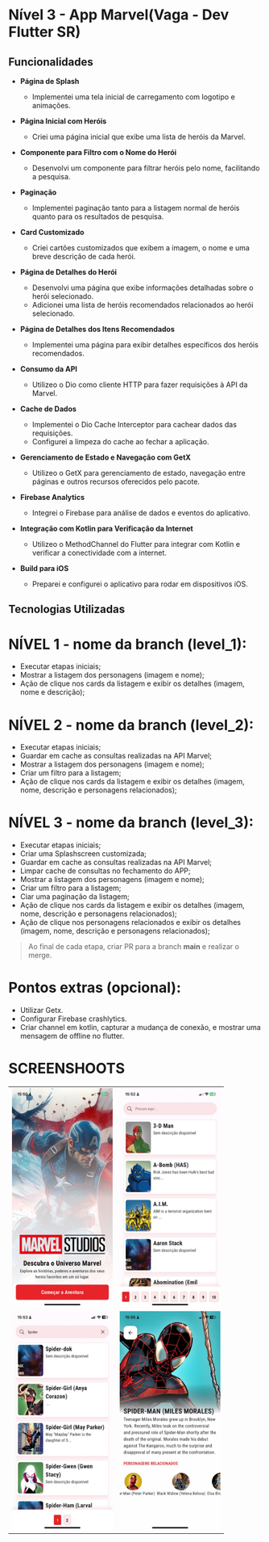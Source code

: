 # Nível 3 - App Marvel(Vaga - Dev Flutter SR)


## Funcionalidades

- **Página de Splash**
  - Implementei uma tela inicial de carregamento com logotipo e animações.
  
- **Página Inicial com Heróis**
  - Criei uma página inicial que exibe uma lista de heróis da Marvel.
  
- **Componente para Filtro com o Nome do Herói**
  - Desenvolvi um componente para filtrar heróis pelo nome, facilitando a pesquisa.
  
- **Paginação**
  - Implementei paginação tanto para a listagem normal de heróis quanto para os resultados de pesquisa.
  
- **Card Customizado**
  - Criei cartões customizados que exibem a imagem, o nome e uma breve descrição de cada herói.
  
- **Página de Detalhes do Herói**
  - Desenvolvi uma página que exibe informações detalhadas sobre o herói selecionado.
  - Adicionei uma lista de heróis recomendados relacionados ao herói selecionado.
  
- **Página de Detalhes dos Itens Recomendados**
  - Implementei uma página para exibir detalhes específicos dos heróis recomendados.
  
- **Consumo da API**
  - Utilizeo o Dio como cliente HTTP para fazer requisições à API da Marvel.
  
- **Cache de Dados**
  - Implementei o Dio Cache Interceptor para cachear dados das requisições.
  - Configurei a limpeza do cache ao fechar a aplicação.
  
- **Gerenciamento de Estado e Navegação com GetX**
  - Utilizeo o GetX para gerenciamento de estado, navegação entre páginas e outros recursos oferecidos pelo pacote.
  
- **Firebase Analytics**
  - Integrei o Firebase para análise de dados e eventos do aplicativo.
  
- **Integração com Kotlin para Verificação da Internet**
  - Utilizeo o MethodChannel do Flutter para integrar com Kotlin e verificar a conectividade com a internet.
  
- **Build para iOS**
  - Preparei e configurei o aplicativo para rodar em dispositivos iOS.

## Tecnologias Utilizadas

# NÍVEL 1 - nome da branch (level_1):
- Executar etapas iniciais;
- Mostrar a listagem dos personagens (imagem e nome);
- Ação de clique nos cards da listagem e exibir os detalhes (imagem, nome e descrição);


# NÍVEL 2 - nome da branch (level_2):
- Executar etapas iniciais;
- Guardar em cache as consultas realizadas na API Marvel;
- Mostrar a listagem dos personagens (imagem e nome);
- Criar um filtro para a listagem;
- Ação de clique nos cards da listagem e exibir os detalhes (imagem, nome, descrição e personagens relacionados);


# NÍVEL 3 - nome da branch (level_3):
- Executar etapas iniciais;
- Criar uma Splashscreen customizada;
- Guardar em cache as consultas realizadas na API Marvel;
- Limpar cache de consultas no fechamento do APP;
- Mostrar a listagem dos personagens (imagem e nome);
- Criar um filtro para a listagem;
- Ciar uma paginação da listagem;
- Ação de clique nos cards da listagem e exibir os detalhes (imagem, nome, descrição e personagens relacionados);
- Ação de clique nos personagens relacionados e exibir os detalhes (imagem, nome, descrição e personagens relacionados);

> Ao final de cada etapa, criar PR para a branch **main** e realizar o merge.

# Pontos extras (opcional):
- Utilizar Getx.
- Configurar Firebase crashlytics.
- Criar channel em kotlin, capturar a mudança de conexão, e mostrar uma mensagem de offline no flutter.

# SCREENSHOOTS

<table>
  <tr>
    <td><img src="screenshoots/img1.jpg" alt="Splash page" width="200"/></td>
    <td><img src="screenshoots/img2.jpg" alt="Home page" width="200"/></td>
  </tr>

  <tr>
    <td><img src="screenshoots/img3.jpg" alt="Search page" width="200"/></td>
    <td><img src="screenshoots/img4.jpg" alt="Character page" width="200"/></td>
  </tr>
</table>

